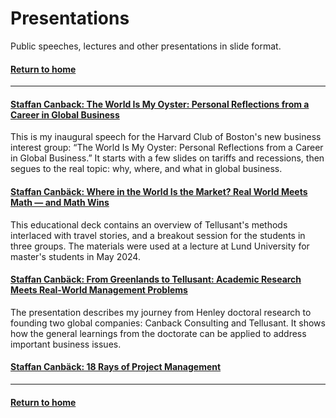 # Presentations
Public speeches, lectures and other presentations in slide format.    

#### [Return to home](../index.md)   

---
#### [Staffan Canback: The World Is My Oyster: Personal Reflections from a Career in Global Business](S.Canback-Harvard-Club-Boston-Speech.pdf)  
This is my inaugural speech for the Harvard Club of Boston's new business interest group: “The World Is My Oyster: Personal Reflections from a Career in Global Business.” It starts with a few slides on tariffs and recessions, then segues to the real topic: why, where, and what in global business.

#### [Staffan Canbäck: Where in the World Is the Market? Real World Meets Math — and Math Wins](S.Canback-Harvard-Club-Boston-Speech.pdf)  
This educational deck contains an overview of Tellusant's methods interlaced with travel stories, and a breakout session for the students in three groups. The materials were used at a lecture at Lund University for master's students in May 2024.

#### [Staffan Canbäck: From Greenlands to Tellusant: Academic Research Meets Real-World Management Problems](S.Canback-Greenlands-Tellusant.pdf)  
The presentation describes my journey from Henley doctoral research to founding two global companies: Canback Consulting and Tellusant. It shows how the general learnings from the doctorate can be applied to address important business issues.  

#### [Staffan Canbäck: 18 Rays of Project Management](S.Canback-18-Rays-of-Project-Management.pdf)  

---
#### [Return to home](../index.md)  
